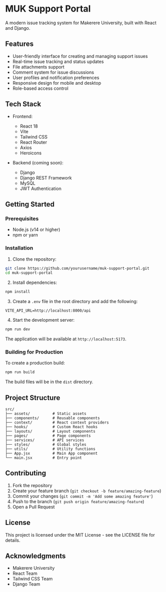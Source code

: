 # MUK Support Portal

A modern issue tracking system for Makerere University, built with React and Django.

## Features

- User-friendly interface for creating and managing support issues
- Real-time issue tracking and status updates
- File attachments support
- Comment system for issue discussions
- User profiles and notification preferences
- Responsive design for mobile and desktop
- Role-based access control

## Tech Stack

- Frontend:
  - React 18
  - Vite
  - Tailwind CSS
  - React Router
  - Axios
  - Heroicons

- Backend (coming soon):
  - Django
  - Django REST Framework
  - MySQL
  - JWT Authentication

## Getting Started

### Prerequisites

- Node.js (v14 or higher)
- npm or yarn

### Installation

1. Clone the repository:
```bash
git clone https://github.com/yourusername/muk-support-portal.git
cd muk-support-portal
```

2. Install dependencies:
```bash
npm install
```

3. Create a `.env` file in the root directory and add the following:
```env
VITE_API_URL=http://localhost:8000/api
```

4. Start the development server:
```bash
npm run dev
```

The application will be available at `http://localhost:5173`.

### Building for Production

To create a production build:

```bash
npm run build
```

The build files will be in the `dist` directory.

## Project Structure

```
src/
├── assets/          # Static assets
├── components/      # Reusable components
├── context/         # React context providers
├── hooks/           # Custom React hooks
├── layouts/         # Layout components
├── pages/           # Page components
├── services/        # API services
├── styles/          # Global styles
├── utils/           # Utility functions
├── App.jsx          # Main App component
└── main.jsx         # Entry point
```

## Contributing

1. Fork the repository
2. Create your feature branch (`git checkout -b feature/amazing-feature`)
3. Commit your changes (`git commit -m 'Add some amazing feature'`)
4. Push to the branch (`git push origin feature/amazing-feature`)
5. Open a Pull Request

## License

This project is licensed under the MIT License - see the LICENSE file for details.

## Acknowledgments

- Makerere University
- React Team
- Tailwind CSS Team
- Django Team
